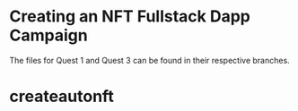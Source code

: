 # Creating an NFT Fullstack Dapp Campaign

The files for Quest 1 and Quest 3 can be found in their respective branches.
# createautonft
